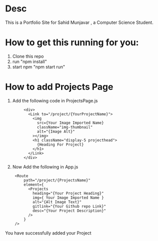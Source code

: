 # Desc

This is a Portfolio Site for Sahid Munjavar , a Computer Science Student. 

# How to get this running for you:
1. Clone this repo
2. run "npm install"
3. start npm "npm start run" 

# How to add Projects Page 

1. Add the following code in ProjectsPage.js 

            <div>
              <Link to="/project/{YourProjectName}">
                <img
                  src={Your Image Imported Name}
                  className="img-thumbnail"
                  alt="{Image Alt}"
                ></img>
                <h1 className="display-5 projecthead">
                  {Heading For Project}
                </h1>
              </Link>
            </div>

2. Now Add the following in App.js

        <Route
            path="/project/{ProjectsName}"
            element={
              <Projects
                heading="{Your Project Heading}"
                img={ Your Image Imported Name }
                alt="{Alt Image Text}"
                gitlink="{Your Github repo Link}"
                desc="{Your Project Description}"
              />
            }
        />

You have successfully added your Project

